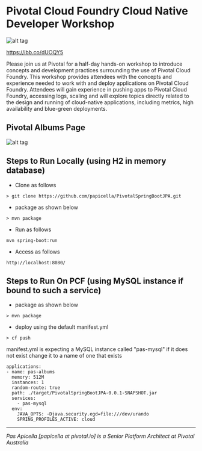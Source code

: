 <h1>Pivotal Cloud Foundry Cloud Native Developer Workshop</h1>

![alt tag](https://image.ibb.co/cCEomQ/logo.png)

https://ibb.co/dUOQY5

Please join us at Pivotal for a half-day hands-on workshop to introduce concepts and development practices surrounding the use of Pivotal Cloud Foundry. This workshop provides attendees with the concepts and experience needed to work with and deploy applications on Pivotal Cloud Foundry. Attendees will gain experience in pushing apps to Pivotal Cloud Foundry, accessing logs, scaling and will explore topics directly related to the design and running of cloud-native applications, including metrics, high availability and blue-green deployments.


<h2>Pivotal Albums Page</h2>

![alt tag](https://dl.dropboxusercontent.com/u/15829935/platform-demos/workshop/level100/image1.png)

<h2> Steps to Run Locally (using H2 in memory database) </h2>

- Clone as follows

```
> git clone https://github.com/papicella/PivotalSpringBootJPA.git
```

- package as shown below

```
> mvn package
```

- Run as follows

```
mvn spring-boot:run
```

- Access as follows

```
http://localhost:8080/
```

<h2> Steps to Run On PCF (using MySQL instance if bound to such a service) </h2>

- package as shown below

```
> mvn package
```

- deploy using the default manifest.yml 

```
> cf push
```

manifest.yml is expecting a MySQL instance called "pas-mysql" if it does not exist change it to a name of one that exists

```
applications:
- name: pas-albums
  memory: 512M
  instances: 1
  random-route: true
  path: ./target/PivotalSpringBootJPA-0.0.1-SNAPSHOT.jar
  services:
    - pas-mysql
  env:
    JAVA_OPTS: -Djava.security.egd=file:///dev/urando
    SPRING_PROFILES_ACTIVE: cloud
```

<hr />
<i>
Pas Apicella [papicella at pivotal.io] is a Senior Platform Architect at Pivotal Australia
</i>

